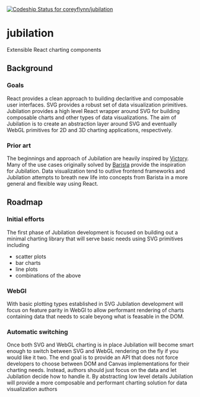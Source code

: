 [ ![Codeship Status for coreyflynn/jubilation](https://app.codeship.com/projects/f26958d0-70ad-0134-5cb5-4adf8fbeb56c/status?branch=master)](https://app.codeship.com/projects/178203)
# jubilation
Extensible React charting components

## Background
### Goals
React provides a clean approach to building declaritive and composable user interfaces. SVG provides a robust set of data visualization primitives. Jubilation provides a high level React wrapper around SVG for building composable charts and other types of data visualizations. The aim of Jubilation is to create an abstraction layer around SVG and eventually WebGL primitives for 2D and 3D charting applications, respectively.

### Prior art
The beginnings and approach of Jubilation are heavily inspired by [Victory](https://formidable.com/open-source/victory/docs). Many of the use cases originally solved by [Barista](http://cmap.github.io/barista/) provide the inspiration for Jubilation. Data visualization tend to outlive frontend frameworks and Jubilation attempts to breath new life into concepts from Barista in a more general and flexible way using React.


## Roadmap
### Initial efforts
The first phase of Jubilation development is focused on building out a minimal charting library that will serve basic needs using SVG primitives including
- scatter plots
- bar charts
- line plots
- combinations of the above

### WebGl
With basic plotting types established in SVG Jubilation development will focus on feature parity in WebGl to allow performant rendering of charts containing data that needs to scale beyong what is feasable in the DOM.

### Automatic switching
Once both SVG and WebGL charting is in place Jubilation will become smart enough to switch between SVG and WebGL rendering on the fly if you would like it two. The end goal is to provide an API that does not force developers to choose between DOM and Canvas implementations for their charting needs. Instead, authors should just focus on the data and let Jubilation decide how to handle it. By abstracting low level details Jubilation will provide a more composable and performant charting solution for data visualization authors
